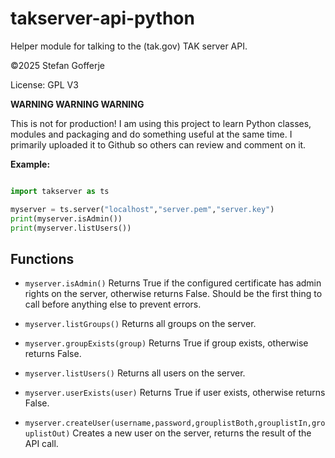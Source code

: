 # takserver-api-python

Helper module for talking to the (tak.gov) TAK server API.

&copy;2025 Stefan Gofferje

License: GPL V3

**WARNING WARNING WARNING**

This is not for production! I am using this project to learn Python classes, modules and packaging
and do something useful at the same time. I primarily uploaded it to Github so others can review
and comment on it.

**Example:**

```python

import takserver as ts

myserver = ts.server("localhost","server.pem","server.key")
print(myserver.isAdmin())
print(myserver.listUsers())

```

## Functions

- `myserver.isAdmin()`
  Returns True if the configured certificate has admin rights on the server, otherwise returns False.
  Should be the first thing to call before anything else to prevent errors.

- `myserver.listGroups()`
  Returns all groups on the server.

- `myserver.groupExists(group)`
  Returns True if group exists, otherwise returns False.

- `myserver.listUsers()`
  Returns all users on the server.

- `myserver.userExists(user)`
  Returns True if user exists, otherwise returns False.

- `myserver.createUser(username,password,grouplistBoth,grouplistIn,grouplistOut)`
  Creates a new user on the server, returns the result of the API call.
